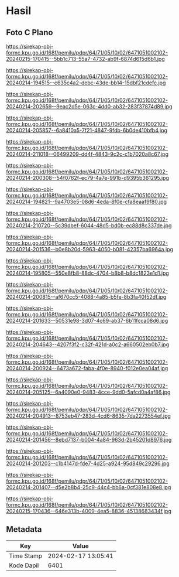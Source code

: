 # Hasil

## Foto C Plano

https://sirekap-obj-formc.kpu.go.id/168f/pemilu/pdpr/64/71/05/10/02/6471051002102-20240215-170415--5bb1c713-55a7-4732-ab9f-6874d615d6b1.jpg

https://sirekap-obj-formc.kpu.go.id/168f/pemilu/pdpr/64/71/05/10/02/6471051002102-20240214-194515--c635c4a2-debc-43de-bb14-15dbf21cdefc.jpg

https://sirekap-obj-formc.kpu.go.id/168f/pemilu/pdpr/64/71/05/10/02/6471051002102-20240214-202659--9eac2d5e-063c-4dd0-ab32-283f37874d89.jpg

https://sirekap-obj-formc.kpu.go.id/168f/pemilu/pdpr/64/71/05/10/02/6471051002102-20240214-205857--6a8410a5-7f21-4847-9fdb-6b0de410bfb4.jpg

https://sirekap-obj-formc.kpu.go.id/168f/pemilu/pdpr/64/71/05/10/02/6471051002102-20240214-211018--06499209-dd4f-4843-9c2c-c1b7020a8c67.jpg

https://sirekap-obj-formc.kpu.go.id/168f/pemilu/pdpr/64/71/05/10/02/6471051002102-20240214-200308--54f0762f-ec79-4a7e-991b-d9395b361295.jpg

https://sirekap-obj-formc.kpu.go.id/168f/pemilu/pdpr/64/71/05/10/02/6471051002102-20240214-194821--9a4703e5-08d6-4eda-8f0e-cfa8eaaf9f80.jpg

https://sirekap-obj-formc.kpu.go.id/168f/pemilu/pdpr/64/71/05/10/02/6471051002102-20240214-210720--5c39dbef-6044-48d5-bd0b-ec88d8c337de.jpg

https://sirekap-obj-formc.kpu.go.id/168f/pemilu/pdpr/64/71/05/10/02/6471051002102-20240214-201536--b0e8b20d-5963-4050-b081-42357ba6964a.jpg

https://sirekap-obj-formc.kpu.go.id/168f/pemilu/pdpr/64/71/05/10/02/6471051002102-20240214-195805--550e8fb8-88dc-4704-b8b8-b8dc1823e1d1.jpg

https://sirekap-obj-formc.kpu.go.id/168f/pemilu/pdpr/64/71/05/10/02/6471051002102-20240214-200815--af670cc5-4088-4a85-b5fe-8b3fa40f52df.jpg

https://sirekap-obj-formc.kpu.go.id/168f/pemilu/pdpr/64/71/05/10/02/6471051002102-20240214-201633--50531e98-3d07-4c69-ab37-6b11fcca08d6.jpg

https://sirekap-obj-formc.kpu.go.id/168f/pemilu/pdpr/64/71/05/10/02/6471051002102-20240214-204643--4207f3f2-c32f-421d-a0c2-a660502eb0b7.jpg

https://sirekap-obj-formc.kpu.go.id/168f/pemilu/pdpr/64/71/05/10/02/6471051002102-20240214-200924--6473a672-faba-4f0e-8940-f012e0ea04af.jpg

https://sirekap-obj-formc.kpu.go.id/168f/pemilu/pdpr/64/71/05/10/02/6471051002102-20240214-205125--6a4090e0-9483-4cce-9dd0-5afcd0a4af86.jpg

https://sirekap-obj-formc.kpu.go.id/168f/pemilu/pdpr/64/71/05/10/02/6471051002102-20240214-204913--8753eb47-283d-4cd6-8635-7da2273554ef.jpg

https://sirekap-obj-formc.kpu.go.id/168f/pemilu/pdpr/64/71/05/10/02/6471051002102-20240214-201456--8ebd7137-b004-4a84-963d-2b45201d8976.jpg

https://sirekap-obj-formc.kpu.go.id/168f/pemilu/pdpr/64/71/05/10/02/6471051002102-20240214-201203--c1b4147d-fde7-4d25-a924-95d849c29296.jpg

https://sirekap-obj-formc.kpu.go.id/168f/pemilu/pdpr/64/71/05/10/02/6471051002102-20240214-201407--d5e2b8b4-25c9-44c4-bb6a-0cf381e808e8.jpg

https://sirekap-obj-formc.kpu.go.id/168f/pemilu/pdpr/64/71/05/10/02/6471051002102-20240215-170436--646e313b-4009-4ea5-8836-45138683434f.jpg


## Metadata

| Key        | Value               |
| ---------- | ------------------- |
| Time Stamp | 2024-02-17 13:05:41 |
| Kode Dapil | 6401                |



